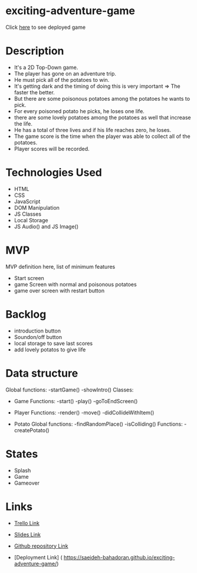 # exciting-adventure-game

Click [here](https://saeideh-bahadoran.github.io/exciting-adventure-game/) to see deployed game

# Description

- It's a 2D Top-Down game.
- The player has gone on an adventure trip.
- He must pick all of the potatoes to win.
- It's getting dark and the timing of doing this is very important => The faster the better.
- But there are some poisonous potatoes among the potatoes he wants to pick.
- For every poisoned potato he picks, he loses one life.
- there are some lovely potatoes among the potatoes as well that increase the life.
- He has a total of three lives and if his life reaches zero, he loses.
- The game score is the time when the player was able to collect all of the potatoes.
- Player scores will be recorded.

# Technologies Used

- HTML
- CSS
- JavaScript
- DOM Manipulation
- JS Classes
- Local Storage
- JS Audio() and JS Image()

# MVP
MVP definition here, list of minimum features
- Start screen
- game Screen with normal and poisonous potatoes
- game over screen with restart button

# Backlog
- introduction button
- Soundon/off button
- local storage to save last scores
- add lovely potatos to give life 

# Data structure

Global functions:
       -startGame()
       -showIntro()
Classes: 
- Game
    Functions:
      -start()
      -play()
      -goToEndScreen()
      
- Player
     Functions:
      -render()
      -move()
      -didCollideWithItem()
  
- Potato
  Global functions:
      -findRandomPlace()
      -isColliding()
  Functions:
      -createPotato()
      

# States
- Splash
- Game
- Gameover



# Links
- [Trello Link](https://trello.com/b/nNwwifHS/exciting-adventure-game)

- [Slides Link](https://www.canva.com/design/DAGA4NOGR4o/yOisxmRKTTWuSGSsw6tYpg/edit?utm_content=DAGA4NOGR4o&utm_campaign=designshare&utm_medium=link2&utm_source=sharebutton)
- [Github repository Link](https://github.com/Saeideh-Bahadoran/exciting-adventure-game)
- [Deployment Link] ( https://saeideh-bahadoran.github.io/exciting-adventure-game/)




